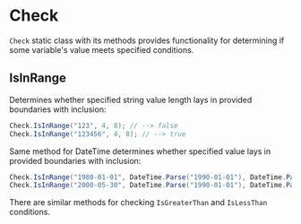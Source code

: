 # Check

`Check` static class with its methods provides functionality for determining if some variable's value meets specified conditions.

## IsInRange

Determines whether specified string value length lays in provided boundaries with inclusion:

```csharp
Check.IsInRange("123", 4, 8); // --> false
Check.IsInRange("123456", 4, 8); // --> true
```

Same method for DateTime determines whether specified value lays in provided boundaries with inclusion:

```csharp
Check.IsInRange("1980-01-01", DateTime.Parse("1990-01-01"), DateTime.Parse("2022-12-31")) // --> false
Check.IsInRange("2000-05-30", DateTime.Parse("1990-01-01"), DateTime.Parse("2022-12-31")) // --> true
```

There are similar methods for checking `IsGreaterThan` and `IsLessThan` conditions.
